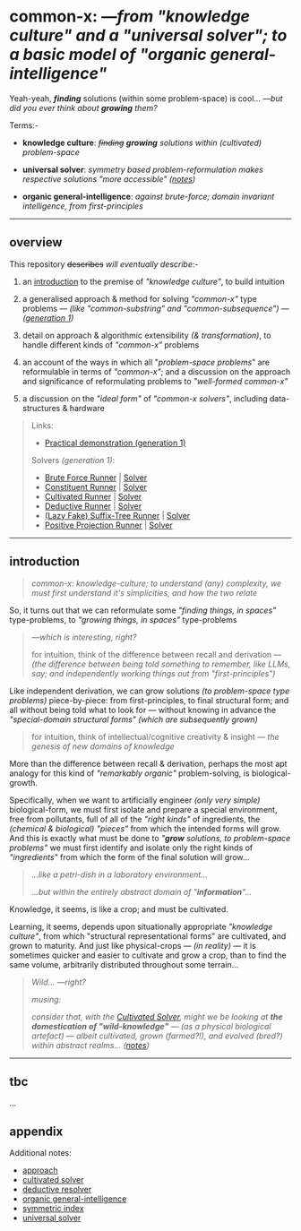 # common-x: *—from "knowledge culture" and a "universal solver"; to a basic model of "organic general-intelligence"*

Yeah-yeah, ***finding*** solutions (within some problem-space) is cool... *—but did you ever think about **growing** them?*

Terms:-

-  **knowledge culture**:  *~~finding~~ **growing** solutions within (cultivated) problem-space*

- **universal solver**:  *symmetry based problem-reformulation makes respective solutions "more accessible" ([notes](./notes/universal%20solver.md))*

- **organic general-intelligence**:  *against brute-force; domain invariant intelligence, from first-principles*

---
## overview

This repository ~~describes~~ *will eventually describe*:-

1. an [introduction](#introduction) to the premise of *"knowledge culture"*, to build intuition

2. a generalised approach & method for solving *"common-x"* type problems — *(like "common-substring" and "common-subsequence")* — *([generation 1](./src/generation_1.ts))*

3. detail on approach & algorithmic extensibility *(& transformation)*, to handle different kinds of *"common-x"* problems

4. an account of the ways in which all "*problem-space problems*" are reformulable in terms of *"common-x"*; and a discussion on the approach and significance of reformulating problems to *"well-formed common-x"*

5. a discussion on the *"ideal form"* of *"common-x solvers"*, including data-structures & hardware

> Links:
> - [Practical demonstration (generation 1)](./src/generation_1.ts)
> 
> Solvers *(generation 1)*:
>  - [Brute Force Runner](./src/gen_1/runners/bruteForceRunner.ts) | [Solver](./src/gen_1/solvers/BruteForceSolver.ts)
>  - [Constituent Runner](./src/gen_1/runners/constituientRunner.ts) | [Solver](./src/gen_1/solvers/ConstituientSolver.ts)
>  - [Cultivated Runner](./src/gen_1/runners/cultivatedRunner.ts) | [Solver](./src/gen_1/solvers/CultivatedSolver.ts)
>  - [Deductive Runner](./src/gen_1/runners/deductiveRunner.ts) | [Solver](./src/gen_1/solvers/DeductiveResolver.ts)
>  - [(Lazy Fake) Suffix-Tree Runner](./src/gen_1/runners/lazyFakeSuffixTreeRunner.ts) | [Solver](./src/gen_1/solvers/LazyFakeSuffixTreeSolver.ts)
>  - [Positive Projection Runner](./src/gen_1/runners/projectionSolver.ts) | [Solver](./src/gen_1/solvers/ProjectionSolver.ts)

---

## introduction
> *common-x: knowledge-culture; to understand (any) complexity, we must first understand it's simplicities, and how the two relate*

So, it turns out that we can reformulate some *"finding things, in spaces"* type-problems, to *"growing things, in spaces"* type-problems

> *—which is interesting, right?*
> 
> for intuition, think of the difference between recall and derivation — *(the difference between being told something to remember, like LLMs, say; and independently working things out from "first-principles")*

Like independent derivation, we can grow solutions *(to problem-space type problems)* piece-by-piece: from first-principles, to final structural form; and all without being told what to look for — without knowing in advance the *"special-domain structural forms" (which are subsequently grown)*

> for intuition, think of intellectual/cognitive creativity & insight — *the genesis of new domains of knowledge*

More than the difference between recall & derivation, perhaps the most apt analogy for this kind of *"remarkably organic"* problem-solving, is biological-growth.

Specifically, when we want to artificially engineer *(only very simple)* biological-form, we must first isolate and prepare a special environment, free from pollutants, full of all of the *"right kinds"* of ingredients, the *(chemical & biological)* *"pieces"* from which the intended forms will grow. And this is exactly what must be done to *"**grow** solutions, to problem-space problems"* we must first identify and isolate only the right kinds of *"ingredients"* from which the form of the final solution will grow...

> *...like a petri-dish in a laboratory environment...*
> 
> *...but within the entirely abstract domain of "**information**"...*

Knowledge, it seems, is like a crop; and must be cultivated.

Learning, it seems, depends upon situationally appropriate *"knowledge culture"*, from which "structural representational forms" are cultivated, and grown to maturity. And just like physical-crops — *(in reality)* — it is sometimes quicker and easier to cultivate and grow a crop, than to find the same volume, arbitrarily distributed throughout some terrain...

> *Wild...* *—right?*
> 
> *musing:*
> 
> 	*consider that, with the [Cultivated Solver](./src/gen_1/runners/cultivatedRunner.ts), might we be looking at **the domestication of "wild-knowledge"** — (as a physical biological artefact) — albeit cultivated, grown (farmed?!), and evolved (bred?) within abstract realms... ([notes](./notes/cultivated%20solver.md))*

---
## tbc

...


## appendix

Additional notes:
- [approach](./notes/approach.md)
- [cultivated solver](./notes/cultivated%20solver.md)
- [deductive resolver](./notes/deductive%20resolver.md)
- [organic general-intelligence](./notes/organic%20general%20intelligence.md)
- [symmetric index](./notes/symmetric%20index.md)
- [universal solver](./notes/universal%20solver.md)



